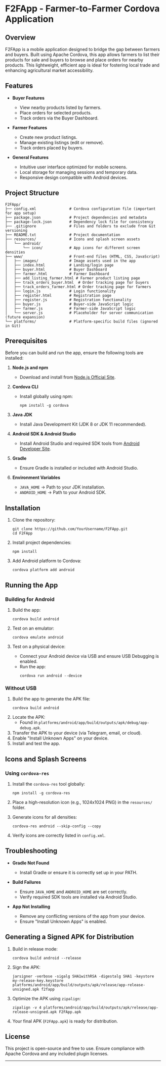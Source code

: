 
# F2FApp - Farmer-to-Farmer Cordova Application

## Overview

F2FApp is a mobile application designed to bridge the gap between farmers and buyers. 
Built using Apache Cordova, this app allows farmers to list their products for sale and 
buyers to browse and place orders for nearby products. This lightweight, efficient app is 
ideal for fostering local trade and enhancing agricultural market accessibility.

## Features

- **Buyer Features**
  - View nearby products listed by farmers.
  - Place orders for selected products.
  - Track orders via the Buyer Dashboard.

- **Farmer Features**
  - Create new product listings.
  - Manage existing listings (edit or remove).
  - Track orders placed by buyers.

- **General Features**
  - Intuitive user interface optimized for mobile screens.
  - Local storage for managing sessions and temporary data.
  - Responsive design compatible with Android devices.

## Project Structure

```
F2FApp/
├── config.xml               # Cordova configuration file (important for app setup)
├── package.json             # Project dependencies and metadata
├── package-lock.json        # Dependency lock file for consistency
├── .gitignore               # Files and folders to exclude from Git versioning
├── README.txt               # Project documentation
├── resources/               # Icons and splash screen assets
│   └── android/
│       └── icon/            # App icons for different screen densities
├── www/                     # Front-end files (HTML, CSS, JavaScript)
│   ├── images/              # Image assets used in the app
│   ├── index.html           # Landing/login page
│   ├── buyer.html           # Buyer Dashboard
│   ├── farmer.html          # Farmer Dashboard
│   ├── add_listing_farmer.html # Farmer product listing page
│   ├── track_orders_buyer.html  # Order tracking page for buyers
│   ├── track_orders_farmer.html # Order tracking page for farmers
│   ├── login.js             # Login functionality
│   ├── register.html        # Registration page
│   ├── register.js          # Registration functionality
│   ├── buyer.js             # Buyer-side JavaScript logic
│   ├── farmer.js            # Farmer-side JavaScript logic
│   └── server.js            # Placeholder for server communication (future expansion)
└── platforms/               # Platform-specific build files (ignored in Git)
```

## Prerequisites

Before you can build and run the app, ensure the following tools are installed:

1. **Node.js and npm**
   - Download and install from [Node.js Official Site](https://nodejs.org).

2. **Cordova CLI**
   - Install globally using npm:
     ```
     npm install -g cordova
     ```

3. **Java JDK**
   - Install Java Development Kit (JDK 8 or JDK 11 recommended).

4. **Android SDK & Android Studio**
   - Install Android Studio and required SDK tools from [Android Developer Site](https://developer.android.com/studio).

5. **Gradle**
   - Ensure Gradle is installed or included with Android Studio.

6. **Environment Variables**
   - `JAVA_HOME` → Path to your JDK installation.
   - `ANDROID_HOME` → Path to your Android SDK.

## Installation

1. Clone the repository:
   ```
   git clone https://github.com/YourUsername/F2FApp.git
   cd F2FApp
   ```

2. Install project dependencies:
   ```
   npm install
   ```

3. Add Android platform to Cordova:
   ```
   cordova platform add android
   ```

## Running the App

### Building for Android
1. Build the app:
   ```
   cordova build android
   ```

2. Test on an emulator:
   ```
   cordova emulate android
   ```

3. Test on a physical device:
   - Connect your Android device via USB and ensure USB Debugging is enabled.
   - Run the app:
     ```
     cordova run android --device
     ```

### Without USB
1. Build the app to generate the APK file:
   ```
   cordova build android
   ```
2. Locate the APK:
   - Found in `platforms/android/app/build/outputs/apk/debug/app-debug.apk`.
3. Transfer the APK to your device (via Telegram, email, or cloud).
4. Enable "Install Unknown Apps" on your device.
5. Install and test the app.

## Icons and Splash Screens

### Using `cordova-res`
1. Install the `cordova-res` tool globally:
   ```
   npm install -g cordova-res
   ```

2. Place a high-resolution icon (e.g., 1024x1024 PNG) in the `resources/` folder.

3. Generate icons for all densities:
   ```
   cordova-res android --skip-config --copy
   ```

4. Verify icons are correctly listed in `config.xml`.

## Troubleshooting

- **Gradle Not Found**
  - Install Gradle or ensure it is correctly set up in your PATH.

- **Build Failures**
  - Ensure `JAVA_HOME` and `ANDROID_HOME` are set correctly.
  - Verify required SDK tools are installed via Android Studio.

- **App Not Installing**
  - Remove any conflicting versions of the app from your device.
  - Ensure "Install Unknown Apps" is enabled.

## Generating a Signed APK for Distribution

1. Build in release mode:
   ```
   cordova build android --release
   ```

2. Sign the APK:
   ```
   jarsigner -verbose -sigalg SHA1withRSA -digestalg SHA1 -keystore my-release-key.keystore platforms/android/app/build/outputs/apk/release/app-release-unsigned.apk f2fapp
   ```

3. Optimize the APK using `zipalign`:
   ```
   zipalign -v 4 platforms/android/app/build/outputs/apk/release/app-release-unsigned.apk F2FApp.apk
   ```

4. Your final APK (`F2FApp.apk`) is ready for distribution.

## License

This project is open-source and free to use. Ensure compliance with Apache Cordova and any included plugin licenses.

---

